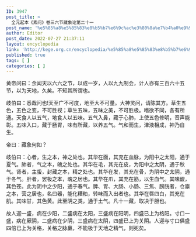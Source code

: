 ```yaml
---
ID: 3947
post_title: >
  全元起本《素问》卷三六节藏象论第二十一
post_name: '%e5%85%a8%e5%85%83%e8%b5%b7%e6%9c%ac%e3%80%8a%e7%b4%a0%e9%97%ae%e3%80%8b%e5%8d%b7%e4%b8%89%e5%85%ad%e8%8a%82%e8%97%8f%e8%b1%a1%e8%ae%ba%e7%ac%ac%e4%ba%8c%e5%8d%81%e4%b8%80'
author: Editor
post_date: 2022-07-27 21:37:11
layout: encyclopedia
link: 'http://kege.org.cn/encyclopedia/%e5%85%a8%e5%85%83%e8%b5%b7%e6%9c%ac%e3%80%8a%e7%b4%a0%e9%97%ae%e3%80%8b%e5%8d%b7%e4%b8%89%e5%85%ad%e8%8a%82%e8%97%8f%e8%b1%a1%e8%ae%ba%e7%ac%ac%e4%ba%8c%e5%8d%81%e4%b8%80'
published: true
tags: [ ]
categories: [ ]
---
```

黄帝问曰：余闻天以六六之节，以成一岁，人以九九制会，计人亦有三百六十五节，以为天地，久矣。不知其所谓也。

岐伯曰：悉哉问也!天至广不可度，地至大不可量。大神灵问，请陈其方。草生五色，五色之变，不可胜视；草生五味，五味之美，不可胜极。嗜欲不同，各有所通。天食人以五气，地食人以五味。五气入鼻，藏于心肺，上使五色修明，音声能彰。五味入口，藏于肠胃，味有所藏，以养五气。气和而生，津液相成，神乃自生。

帝曰：藏象何如？

岐伯曰：心者，生之本，神之处也。其华在面，其充在血脉，为阳中之太阳，通于夏气。肺者，气之本，魄之处也。其华在毛，其充在皮，为阳中之太阴，通于秋气。肾者，主蛰，封藏之本，精之处也。其华在发，其充在骨，为阴中之太阴，通于冬气。肝者，罢极之本，魂之居也。其华在爪，其充在筋，以生血气。其味酸，其色苍。此为阴中之少阳，通于春气。脾、胃、大肠、小肠、三焦、膀胱者，仓廪之本，营之居也，名曰器，能化糟粕，转味而入出者也。其华在唇四白，其充在肌。其味甘，其色黄。此至阴之类，通于土气。凡十一藏，取决于胆也。

故人迎一盛，病在少阳，二盛病在太阳，三盛病在阳明，四盛已上为格阳。寸口一盛，病在厥阴，二盛病在少阴，三盛病在太阴，四盛已上为关阴。人迎与寸口俱盛四倍已上为关格，关格之脉羸，不能极于天地之精气，则死矣。